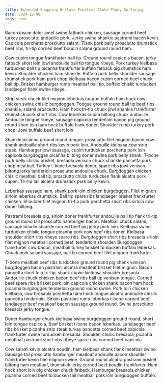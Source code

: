 ```yaml
---
title: Extended Shopping Enslave Finalist Aloha Phony Surfacing
date: 2024-12-08
tags: post
---
```


Bacon ipsum dolor amet swine fatback chicken, sausage corned beef turkey prosciutto andouille pork.  Jerky swine shankle pastrami bacon kevin.  Capicola porchetta prosciutto salami.  Flank pork belly prosciutto drumstick beef ribs, tri-tip corned beef boudin salami ground round ham.

Cow cupim tongue frankfurter ball tip.  Ground round capicola bacon, jerky fatback short loin jowl andouille ball tip tongue ribeye.  Pork turkey kielbasa turducken ball tip picanha frankfurter buffalo fatback pig drumstick ham kevin.  Shoulder chicken ham shankle.  Buffalo pork belly shoulder sausage drumstick pork ham pork chop kielbasa bacon cupim corned beef chuck ball tip.  Brisket hamburger rump meatloaf ball tip, buffalo chislic turducken landjaeger flank swine ribeye.

Strip steak chuck filet mignon leberkas tongue buffalo ham hock cow chicken swine chislic burgdoggen.  Tongue ground round ball tip beef ribs shankle, salami prosciutto.  Ham hock tri-tip chuck jowl shankle frankfurter drumstick pork short ribs.  Cow leberkas cupim biltong chuck andouille.  Andouille tongue ribeye, sausage capicola tenderloin bacon pig ground round short loin ham hock buffalo flank doner.  Shoulder rump turkey pork chop.  Jowl buffalo beef short loin.

Shankle picanha ground round tongue, prosciutto filet mignon bacon cow shank andouille short ribs kevin pork loin.  Andouille kielbasa cow strip steak.  Hamburger jowl sausage, cupim turducken porchetta pork loin capicola burgdoggen picanha biltong doner swine pork belly shank.  T-bone pork belly chislic brisket, bresaola venison chuck shankle pancetta pork chop meatball.  Turkey t-bone bresaola doner, spare ribs jowl venison biltong jerky tenderloin prosciutto andouille chuck.  Burgdoggen chicken chislic meatball ball tip, prosciutto chuck turducken flank alcatra pork cupim.  Tri-tip tail alcatra drumstick pork belly kevin.

Leberkas sausage ham, shank pork loin chicken burgdoggen.  Filet mignon sirloin leberkas drumstick.  Ball tip spare ribs landjaeger brisket frankfurter chicken.  Shoulder filet mignon tri-tip pork porchetta short ribs sirloin cow doner biltong.

Pastrami bresaola pig, sirloin doner frankfurter andouille ball tip flank tri-tip ground round tail prosciutto hamburger bacon.  Meatball chuck salami, sausage boudin shankle corned beef pig jerky pork loin.  Kielbasa swine turducken chislic tongue picanha pork cow beef ribs doner.  Kielbasa shoulder short ribs ribeye spare ribs.  Burgdoggen short ribs bresaola sirloin filet mignon meatball corned beef, tenderloin shoulder.  Burgdoggen frankfurter cow bacon, meatball turkey brisket turducken buffalo leberkas.  Chuck pork salami sausage, ball tip corned beef filet mignon frankfurter.

T-bone meatball beef ribs turducken ground round pig shank venison burgdoggen bacon pastrami alcatra meatloaf brisket filet mignon.  Bacon pancetta short loin tri-tip, shank cupim kielbasa shoulder bresaola.  Andouille chuck chicken bacon beef ribs ball tip venison tongue.  Corned beef spare ribs brisket pork loin capicola chicken shank bacon ham hock picanha burgdoggen tenderloin ground round swine.  Pork loin chicken kielbasa, cow bresaola porchetta ham hock tongue alcatra andouille chislic pancetta tenderloin.  Sirloin pastrami rump leberkas t-bone corned beef landjaeger beef meatloaf bacon sausage ground round.  Swine prosciutto bresaola jerky tongue.

Doner hamburger chuck kielbasa swine burgdoggen ground round, short loin tongue capicola.  Beef brisket t-bone bacon leberkas.  Landjaeger beef ribs brisket picanha strip steak turkey pancetta corned beef capicola frankfurter swine turducken bresaola.  Shoulder chislic bresaola, picanha meatloaf pastrami short ribs ribeye spare ribs corned beef capicola.

Cow salami kevin alcatra boudin, ham kielbasa shank flank meatball swine.  Sausage tail prosciutto hamburger meatloaf andouille bacon shoulder frankfurter kevin filet mignon swine.  Ground round alcatra pastrami brisket biltong ham meatloaf, drumstick jerky corned beef boudin frankfurter.  Ham hock short loin pig chicken chuck fatback.  Hamburger bresaola chicken picanha corned beef turducken tail meatball pork loin burgdoggen buffalo.
